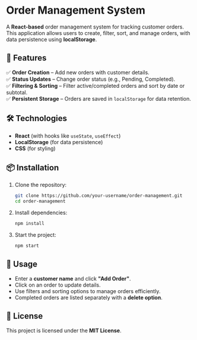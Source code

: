 # Order Management System

A **React-based** order management system for tracking customer orders. This application allows users to create, filter, sort, and manage orders, with data persistence using **localStorage**.

## 🚀 Features

✅ **Order Creation** – Add new orders with customer details.  
✅ **Status Updates** – Change order status (e.g., Pending, Completed).  
✅ **Filtering & Sorting** – Filter active/completed orders and sort by date or subtotal.  
✅ **Persistent Storage** – Orders are saved in `localStorage` for data retention.  

## 🛠️ Technologies

- **React** (with hooks like `useState`, `useEffect`)
- **LocalStorage** (for data persistence)
- **CSS** (for styling)

## 📦 Installation

1. Clone the repository:
   ```sh
   git clone https://github.com/your-username/order-management.git
   cd order-management
   ```
2. Install dependencies:
   ```sh
   npm install
   ```
3. Start the project:
   ```sh
   npm start
   ```

## 📌 Usage

- Enter a **customer name** and click **"Add Order"**.
- Click on an order to update details.
- Use filters and sorting options to manage orders efficiently.
- Completed orders are listed separately with a **delete option**.

## 📝 License

This project is licensed under the **MIT License**.

